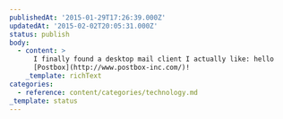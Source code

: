 ```yaml
---
publishedAt: '2015-01-29T17:26:39.000Z'
updatedAt: '2015-02-02T20:05:31.000Z'
status: publish
body:
  - content: >
      I finally found a desktop mail client I actually like: hello
      [Postbox](http://www.postbox-inc.com/)!
    _template: richText
categories:
  - reference: content/categories/technology.md
_template: status
---
```



